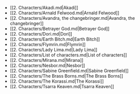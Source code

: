- [[2. Characters/Akadi.md|Akadi]]
- [[2. Characters/Arnald Felwood.md|Arnald Felwood]]
- [[2. Characters/Avandra, the changebringer.md|Avandra, the changebringer]]
- [[2. Characters/Betrayer God.md|Betrayer God]]
- [[2. Characters/Dori.md|Dori]]
- [[2. Characters/Earth Bitch.md|Earth Bitch]]
- [[2. Characters/Flymrin.md|Flymrin]]
- [[2. Characters/Lady Lima.md|Lady Lima]]
- [[2. Characters/List of characters.md|List of characters]]
- [[2. Characters/Mirana.md|Mirana]]
- [[2. Characters/Nesbor.md|Nesbor]]
- [[2. Characters/Sabine Greenfield.md|Sabine Greenfield]]
- [[2. Characters/The Brass Borns.md|The Brass Borns]]
- [[2. Characters/The Korassi.md|The Korassi]]
- [[2. Characters/Tsarra Keaven.md|Tsarra Keaven]]
